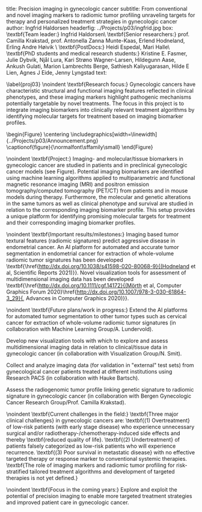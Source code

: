 title: Precision imaging in gynecologic cancer
subtitle: From conventional and novel imaging markers to radiomic tumor profiling unraveling targets for therapy and personalized treatment strategies in gynecologic cancer 
author: Ingfrid Haldorsen
headerfig: ../Projects/p03/ingfrid.jpg
box: \textbf{Team leader:} Ingfrid Haldorsen\\ \textbf{Senior researchers:} prof. Camilla Krakstad, prof. Antonella Zanna Munte-Kaas, Erlend Hodneland, Erling Andre Høivik \\ \textbf{PostDocs:} Heidi Espedal, Mari Halle\\ \textbf{PhD students and medical research students:} Kristine E. Fasmer, Julie Dybvik, Njål Lura, Kari Strøno Wagner-Larsen, Hildegunn Aase, Ankush Gulati, Marion Lambrechts Berge, Sathiesh Kaliyugarasan, Hilde E Lien, Agnes J Eide, Jenny Lyngstad 
text:

\label{proj03}
\noindent
\textbf{Research focus:} Gynecologic cancers have characteristic structural and functional imaging features reflected in clinical phenotypes, and these imaging markers highlight pathogenic mechanisms potentially targetable by novel treatments. The focus in this project is to integrate imaging biomarkers into clinically relevant treatment algorithms by identifying molecular targets for treatment based on imaging biomarker profiles. 

\begin{Figure}
    \centering
    \includegraphics[width=\linewidth]{../Projects/p03/Announcement.png}  
    \captionof{figure}{\normalfont\sffamily\small}
\end{Figure}

\noindent
\textbf{Project:} Imaging- and molecular/tissue biomarkers in gynecologic cancer are studied in patients and in preclinical gynecologic cancer models (see Figure). Potential imaging biomarkers are identified using machine learning algorithms applied to multiparametric and functional magnetic resonance imaging (MRI) and positron emission tomography/computed tomography (PET/CT) from patients and in mouse models during therapy. Furthermore, the molecular and genetic alterations in the same tumors as well as clinical phenotype and survival are studied in relation to the corresponding imaging biomarker profile. This setup provides a unique platform for identifying promising molecular targets for treatment and their corresponding imaging biomarker profiles.   


\noindent
\textbf{Important results/milestones:} Imaging based tumor textural features (radiomic signatures) predict aggressive disease in endometrial cancer.
An AI platform for automated and accurate tumor segmentation in endometrial cancer for extraction of whole-volume radiomic tumor signatures has been developed \textbf{\href{http://dx.doi.org/10.1038/s41598-020-80068-9}{(Hodneland et al, Scientific Reports 2021)}}.
Novel visualization tools for assessment of multidimensional imaging data has been developed \textbf{\href{http://dx.doi.org/10.1111/cgf.14172}{(Mörth et al, Computer Graphics Forum 2020}\href{http://dx.doi.org/10.1007/978-3-030-61864-3_29}{, Advances in Computer Graphics 2020)}}.


\noindent
\textbf{Future plans/work in progress:} 
Extend the AI platforms for automated tumor segmentation to other tumor types such as cervical cancer for extraction of whole-volume radiomic tumor signatures (in collaboration with Machine Learning Group/A. Lundervold).

Develop new visualization tools with which to explore and assess multidimensional imaging data in relation to clinical/tissue data in gynecologic cancer (in collaboration with Visualization Group/N. Smit). 

Collect and analyze imaging data (for validation in "external" test sets) from gynecological cancer patients treated at different institutions using Research PACS (in collaboration with Hauke Bartsch).  

Assess the radiogenomic tumor profile linking genetic signature to radiomic signature in gynecologic cancer (in collaboration with Bergen Gynecologic Cancer Research Group/Prof. Camilla Krakstad). 

\noindent
\textbf{Current challenges in the field:} \textbf{Three major clinical challenges} in gynecologic cancers are:  \textbf{(1) Overtreatment} of low-risk patients (with early stage disease) who experience unnecessary surgical and/or radiotherapy-/chemotherapy-induced side effects and thereby \textbf{reduced quality of life}. \textbf{(2) Undertreatment} of patients falsely categorized as low-risk patients who will experience recurrence. \textbf{(3) Poor survival in metastatic disease} with no effective targeted therapy or response marker to conventional systemic therapies. \textbf{The role of imaging markers and radiomic tumor profiling for risk-stratified tailored treatment algorithms and development of targeted therapies is not yet defined.}  


\noindent
\textbf{Focus in the coming years:} 
Explore and exploit the potential of precision imaging to enable more targeted treatment strategies and improved patient care in gynecologic cancer.  

 